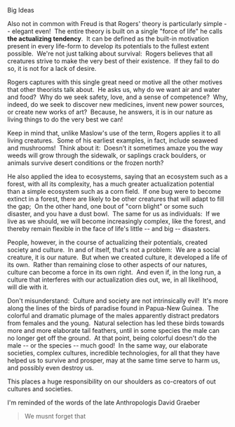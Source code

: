 Big Ideas

Also not in common with Freud is that Rogers' theory is particularly simple -- elegant even!  The entire theory is built on a single "force of life" he calls **the actualizing tendency**.  It can be defined as the built-in motivation present in every life-form to develop its potentials to the fullest extent possible.  We're not just talking about survival:  Rogers believes that all creatures strive to make the very best of their existence.  If they fail to do so, it is not for a lack of desire.

Rogers captures with this single great need or motive all the other motives that other theorists talk about.  He asks us, why do we want air and water and food?  Why do we seek safety, love, and a sense of competence?  Why, indeed, do we seek to discover new medicines, invent new power sources, or create new works of art?  Because, he answers, it is in our nature as living things to do the very best we can!

Keep in mind that, unlike Maslow's use of the term, Rogers applies it to all living creatures.  Some of his earliest examples, in fact, include seaweed and mushrooms!  Think about it:  Doesn't it sometimes amaze you the way weeds will grow through the sidewalk, or saplings crack boulders, or animals survive desert conditions or the frozen north?

He also applied the idea to ecosystems, saying that an ecosystem such as a forest, with all its complexity, has a much greater actualization potential than a simple ecosystem such as a corn field.  If one bug were to become extinct in a forest, there are likely to be other creatures that will adapt to fill the gap;  On the other hand, one bout of "corn blight" or some such disaster, and you have a dust bowl.  The same for us as individuals:  If we live as we should, we will become increasingly complex, like the forest, and thereby remain flexible in the face of life's little -- and big -- disasters.

People, however, in the course of actualizing their potentials, created society and culture.  In and of itself, that's not a problem:  We are a social creature, it is our nature.  But when we created culture, it developed a life of its own.  Rather than remaining close to other aspects of our natures, culture can become a force in its own right.  And even if, in the long run, a culture that interferes with our actualization dies out, we, in all likelihood, will die with it.

Don't misunderstand:  Culture and society are not intrinsically evil!  It's more along the lines of the birds of paradise found in Papua-New Guinea.  The colorful and dramatic plumage of the males apparently distract predators from females and the young.  Natural selection has led these birds towards more and more elaborate tail feathers, until in some species the male can no longer get off the ground.  At that point, being colorful doesn't do the male -- or the species -- much good!  In the same way, our elaborate societies, complex cultures, incredible technologies, for all that they have helped us to survive and prosper, may at the same time serve to harm us, and possibly even destroy us.

This places a huge responsibility on our shoulders as co-creators of out cultures and societies.

I'm reminded of the words of the late Anthropologis David Graeber
> We musnt forget that 